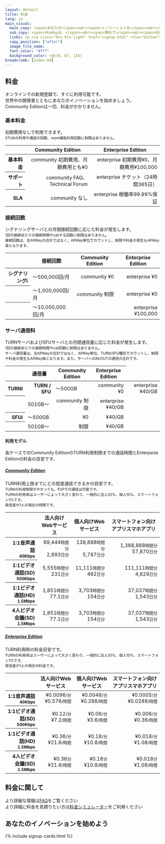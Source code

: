 ```yaml
---
layout: default
title: 料金
lang: ja
main_visual:
  main_copy: <span>あなたの</span><wbr><span>イノベーションを</span><wbr><span>始めよう</span>
  sub_copy: <span>SkyWayは、</span><wbr><span>無料で</span><wbr><span>利用できる</span><wbr>Community Editionを</span><wbr><span>用意して</span><wbr><span>います</span>
  links: <p ><a class="btn btn-light" href="signup.html" role="button">無料で新規登録</a></p>
  copy_position: ["after"]
  image_file_name: 
  font_color: "#fff"
  background_color: rgb(0, 67, 134)
breadcrumb: [index.md]
---
```


## 料金

オンラインでの新規登録で、すぐに利用可能です。<br>
世界中の開発者とともにあなたのイノベーションを始めましょう。<br>
Community Editionは一切、料金がかかりません。

### 基本料金

<p>
  初期費用なしで利用できます。<br>
  <small class="text-muted">STUNの利用や通話の回数、room機能利用回数に制限はありません。</small>
</p>

<table class="table table-sm pricing-table">
  <thead>
    <tr class="m-0">
      <th class="w-20"></th>
      <th class="w-40 text-right">Community Edition</th>
      <th class="w-40 text-right">Enterprise Edition</th>
    </tr>
  </thead>
    <tbody align="right">
      <tr>
        <th scope="row">基本料金</th>
        <td class="td-badge"><span class="badge badge-community">community</span> 初期費用、月額費用とも¥0</td>
        <td class="td-badge"><span class="badge badge-enterprise">enterprise</span> 初期費用¥0、月額費用¥100,000</td>
      </tr>
      <tr>
        <th scope="row">サポート</th>
        <td class="td-badge"><span class="badge badge-community">community</span> FAQ、Technical Forum</td>
        <td class="td-badge"><span class="badge badge-enterprise">enterprise</span> チケット（24時間365日）</td>
      </tr>
      <tr>
        <th scope="row">SLA</th>
        <td class="td-badge"><span class="badge badge-community">community</span> なし</td>
        <td class="td-badge"><span class="badge badge-enterprise">enterprise</span> 稼働率99.99%保証</td>
    </tr>
  </tbody>
</table>

### 接続回数

<p>
  シグナリングサーバとの月間接続回数に応じた料金が発生します。<br>
  <small class="text-muted">1回の接続あたりの接続時間やcallする回数に制限はありません。<span class="d-none d-md-inline"><br></span>接続回数は、全APIKeyの合計ではなく、APIKey単位でカウントし、制限や料金の発生もAPIKey毎となります。</small>
</p>

<table class="table table-sm pricing-table">
<thead>
  <tr>
    <th class="d-none d-md-table-cell"></th>
    <th>接続回数</th>
    <th class="text-right">Community Edition</th>
    <th class="text-right">Enterprise Edition</th>
  </tr>
</thead>
<tbody align="right">
  <tr>
    <th scope="row" class="hidden-sm">シグナリング<span class="badge badge-pill badge-info" data-toggle="tooltip" data-placement="top" title="シグナリング: 端末間で通信を行う際に、シグナリングサーバを介してお互いのIPアドレスやコーデックなど情報の交換を行います。">i</span></th>
    <td class="td-header" align="left">
      〜500,000<span class="d-sm-none">回/月</span>
    </td>
    <td class="td-badge"><span class="badge badge-community">community</span> ¥0</td>
    <td class="td-badge"><span class="badge badge-enterprise">enterprise</span> ¥0</td>
  </tr>
  <tr>
    <th scope="row" class="d-none d-md-table-cell"></th>
    <td class="td-header" align="left">
      〜1,000,000<span class="d-sm-none">回/月</span>
    </td>
    <td class="td-badge"><span class="badge badge-community">community</span> 制限</td>
    <td class="td-badge"><span class="badge badge-enterprise">enterprise</span> ¥0</td>
  </tr>
  <tr>
    <th scope="row" class="d-none d-md-table-cell"></th>
    <td class="td-header" align="left">
      〜10,000,000<span class="d-sm-none">回/月</span>
    </td>
    <td></td>
    <td class="td-badge"><span class="badge badge-enterprise">enterprise</span> ¥100,000</td>
  </tr>
</tbody>
</table>


### サーバ通信料

<p>
  TURNサーバおよびSFUサーバとの月間通信量に応じた料金が発生します。<br>
  <small class="text-muted">
    1回の接続あたりの接続時間やcall回数に制限はありません。<span class="d-none d-md-inline"><br></span>
    サーバ通信量は、全APIKeyの合計ではなく、APIKey単位、TURN/SFU種別でカウントし、制限や料金の発生もAPIKey毎となります。また、サーバへのIN/OUTの通信の合計です。
  </small>
</p>

<table class="table table-sm pricing-table">
<thead>
  <tr>
    <th class="d-none d-md-table-cell"></th>
    <th>通信量</th>
    <th class="text-right">Community Edition</th>
    <th class="text-right">Enterprise Edition</th>
  </tr>
</thead>
<tbody align="right">
  <tr>
    <!-- PC表示用 -->
    <th scope="row" class="d-none d-md-table-cell">TURN<span class="badge badge-pill badge-info" data-toggle="tooltip" data-placement="top" title="TURN: P2Pでの通信が確立できない環境で、TURNサーバを中継することによりNAT越えを実現します。">i</span></th>
    <!-- スマホ表示用 -->
    <th scope="row" class="d-sm-none">TURN / SFU</th> 
    <td class="td-header" align="left">〜500GB</td>
    <td class="td-badge"><span class="badge badge-community">community</span> ¥0</td>
    <td class="td-badge"><span class="badge badge-enterprise">enterprise</span> ¥40/GB</td>
  </tr>
  <tr>
    <th scope="row" class="d-none d-md-table-cell"></th>
    <td class="td-header" align="left">501GB〜</td>
    <td class="td-badge"><span class="badge badge-community">community</span> 制限</td>
    <td class="td-badge"><span class="badge badge-enterprise">enterprise</span> ¥40/GB</td>
  </tr>
  <tr class="hidden-xs hidden-sm">
    <th scope="row">SFU<span class="badge badge-pill badge-info" data-toggle="tooltip" data-placement="top" title="SFU: 映像の送信をSFUサーバが代行することで、端末のCPUやネットワーク負荷を抑え、多人数での通話や配信を実現します。">i</span></th>
    <td align="left">〜500GB</td>
    <td>¥0</td>
    <td>¥40/GB</td>
  </tr>
  <tr class="hidden-xs hidden-sm">
    <th scope="row"></th>
    <td align="left">501GB〜</td>
    <td>制限</td>
    <td>¥40/GB</td>
  </tr>
</tbody>
</table>


#### 利用モデル
各ケースでのCommunity EditionのTURN利用制限までの通話時間とEnterpsise Editionの料金の目安です。

<div id="accordion" role="tablist" aria-multiselectable="true">
  <div class="card">
    <a data-toggle="collapse" data-parent="#accordion" href="#collapseOne" aria-expanded="true" aria-controls="collapseOne">
      <div class="card-header" role="tab" id="headingOne">
        <h5 class="mb-0">
          Community Edition
          <i class="fa fa-chevron-up pull-right" aria-hidden="true"></i>
        </h5>
      </div>
    </a>
    <div id="collapseOne" class="collapse show" role="tabpanel" aria-labelledby="headingOne">
      <div class="card-body">
        TURN利用上限までにどの程度通話できるかの目安です。<br>
        <small class="text-muted">TURNの利用制限がかかっても、P2Pでの通信は可能です。<br>TURNの利用率はユーザーによって大きく変わり、一般的に法人20%、個人10%、スマートフォン1%です。<br>発信者が1人の場合の時間です。</small>
        <table class="pricing-sample-table table table-sm">
        <thead>
          <tr>
            <th class="w-25"></th>
            <th class="w-25 text-right"><span>法人向け</span><wbr><span class="d-none d-md-inline">Webサービス</span></th>
            <th class="w-25 text-right"><span>個人向け</span><wbr><span class="d-none d-md-inline">Webサービス</span></th>
            <th class="w-25 text-right"><span class="d-none d-md-inline">スマートフォン向け</span><wbr><span class="d-none d-md-inline">アプリ</span><span class="d-md-none">スマホアプリ</span></th>
          </tr>
        </thead>
        <tbody align="right">
          <tr>
            <th scope="row">1:1音声通話<br><small>40Kbps</small></th>
            <td><span>69,444</span><wbr><span><small class="text-muted">時間分</small></span><span><br>2,893</span><wbr><span><small class="text-muted">日分</small></span></td>
            <td><span>138,888</span><wbr><span><small class="text-muted">時間分</small></span><span><br>5,787</span><wbr><span><small class="text-muted">日分</small></span></td>
            <td><span>1,388,888</span><wbr><span><small class="text-muted">時間分</small></span><span><br>57,870</span><wbr><span><small class="text-muted">日分</small></span></td>
          </tr>
          <tr>
            <th scope="row">1:1ビデオ通話(SD)<br><small>500Kbps</small></th>
            <td><span>5,555</span><wbr><span><small class="text-muted">時間分</small></span><span><br>231</span><wbr><span><small class="text-muted">日分</small></span></td>
            <td><span>11,111</span><wbr><span><small class="text-muted">時間分</small></span><span><br>462</span><wbr><span><small class="text-muted">日分</small></span></td>
            <td><span>111,111</span><wbr><span><small class="text-muted">時間分</small></span><span><br>4,629</span><wbr><span><small class="text-muted">日分</small></span></td>
          </tr>
          <tr>
            <th scope="row">1:1ビデオ通話(HD)<br><small>1.5Mbps</small></th>
            <td><span>1,851</span><wbr><span><small class="text-muted">時間分</small></span><span><br>77.1</span><wbr><span><small class="text-muted">日分</small></span></td>
            <td><span>3,703</span><wbr><span><small class="text-muted">時間分</small></span><span><br>154</span><wbr><span><small class="text-muted">日分</small></span></td>
            <td><span>37,037</span><wbr><span><small class="text-muted">時間分</small></span><span><br>1,543</span><wbr><span><small class="text-muted">日分</small></span></td>
          </tr>
          <tr>
            <th scope="row">4人ビデオ会議(SD)<br><small>1.5Mbps</small></th>
            <td><span>1,851</span><wbr><span><small class="text-muted">時間分</small></span><span><br>77.1</span><wbr><span><small class="text-muted">日分</small></span></td>
            <td><span>3,703</span><wbr><span><small class="text-muted">時間分</small></span><span><br>154</span><wbr><span><small class="text-muted">日分</small></span></td>
            <td><span>37,037</span><wbr><span><small class="text-muted">時間分</small></span><span><br>1,543</span><wbr><span><small class="text-muted">日分</small></span></td>
          </tr>
        </tbody>
        </table>
      </div>
    </div>
  </div>
  <div class="card">
    <a class="collapsed" data-toggle="collapse" data-parent="#accordion" href="#collapseTwo" aria-expanded="false" aria-controls="collapseTwo">
      <div class="card-header" role="tab" id="headingTwo">
        <h5 class="mb-0">
          Enterprise Edition
          <i class="fa fa-chevron-down pull-right" aria-hidden="true"></i>
        </h5>
      </div>
    </a>
    <div id="collapseTwo" class="collapse" role="tabpanel" aria-labelledby="headingTwo">
      <div class="card-body">
        TURN利用時の料金目安です。<br>
        <small class="text-muted">TURNの利用率はユーザーによって大きく変わり、一般的に法人20%、個人10%、スマートフォン1%です。<br>発信者が1人の場合の料金です。</small>
        <table class="pricing-sample-table table table-sm">
        <thead>
          <tr>
            <th class="w-25"></th>
            <th class="w-25 text-right"><span>法人向け</span><wbr><span class="d-none d-md-inline">Webサービス</span></th>
            <th class="w-25 text-right"><span>個人向け</span><wbr><span class="d-none d-md-inline">Webサービス</span></th>
            <th class="w-25 text-right"><span class="d-none d-md-inline">スマートフォン向け</span><wbr><span class="d-none d-md-inline">アプリ</span><span class="d-md-none">スマホアプリ</span></th>
          </tr>
        </thead>
        <tbody align="right">
          <tr>
            <th scope="row">1:1音声通話<br><small>40Kbps</small></th>
            <td><span>¥0.0096</span><wbr><span><small class="text-muted">/分</small></span><span><br>¥0.576</span><wbr><span><small class="text-muted">/時間</small></span></td>
            <td><span>¥0.0048</span><wbr><span><small class="text-muted">/分</small></span><span><br>¥0.288</span><wbr><span><small class="text-muted">/時間</small></span></td>
            <td><span>¥0.0005</span><wbr><span><small class="text-muted">/分</small></span><span><br>¥0.0288</span><wbr><span><small class="text-muted">/時間</small></span></td>
          </tr>
          <tr>
            <th scope="row">1:1ビデオ通話(SD)<br><small>500Kbps</small></th>
            <td><span>¥0.12</span><wbr><span><small class="text-muted">/分</small></span><span><br>¥7.2</span><wbr><span><small class="text-muted">/時間</small></span></td>
            <td><span>¥0.06</span><wbr><span><small class="text-muted">/分</small></span><span><br>¥3.6</span><wbr><span><small class="text-muted">/時間</small></span></td>
            <td><span>¥0.006</span><wbr><span><small class="text-muted">/分</small></span><span><br>¥0.36</span><wbr><span><small class="text-muted">/時間</small></span></td>
          </tr>
          <tr>
            <th scope="row">1:1ビデオ通話(HD)<br><small>1.5Mbps</small></th>
            <td><span>¥0.36</span><wbr><span><small class="text-muted">/分</small></span><span><br>¥21.6</span><wbr><span><small class="text-muted">/時間</small></span></td>
            <td><span>¥0.18</span><wbr><span><small class="text-muted">/分</small></span><span><br>¥10.8</span><wbr><span><small class="text-muted">/時間</small></span></td>
            <td><span>¥0.018</span><wbr><span><small class="text-muted">/分</small></span><span><br>¥1.08</span><wbr><span><small class="text-muted">/時間</small></span></td>
          </tr>
          <tr>
            <th scope="row">4人ビデオ会議(SD)<br><small>1.5Mbps</small></th>
            <td><span>¥0.36</span><wbr><span><small class="text-muted">分</small></span><span><br>¥21.6</span><wbr><span><small class="text-muted">/時間</small></span></td>
            <td><span>¥0.18</span><wbr><span><small class="text-muted">分</small></span><span><br>¥10.8</span><wbr><span><small class="text-muted">/時間</small></span></td>
            <td><span>¥0.018</span><wbr><span><small class="text-muted">分</small></span><span><br>¥1.08</span><wbr><span><small class="text-muted">/時間</small></span></td>
          </tr>
        </tbody>
        </table>
      </div>
    </div>
  </div>
</div>

## 料金に関して
より詳細な情報は[FAQ]()をご覧ください<br>
より詳細に料金を見積りたい方は[料金シミュレーター]()をご利用ください

## あなたのイノベーションを始めよう

{% include signup-cards.html %}

<script>
$(function() {
  $('#collapseOne, #collapseTwo, #collapseThree').on({
    // 折り畳み開く処理
    'show.bs.collapse': function() {
      $('a[href="#' + this.id + '"] i.fa-chevron-down')
        .removeClass('fa-chevron-down')
        .addClass('fa-chevron-up');
    },
    // 折り畳み閉じる処理
    'hide.bs.collapse': function() {
      $('a[href="#' + this.id + '"] i.fa-chevron-up')
        .removeClass('fa-chevron-up')
        .addClass('fa-chevron-down');
    }
  });
});
</script>
